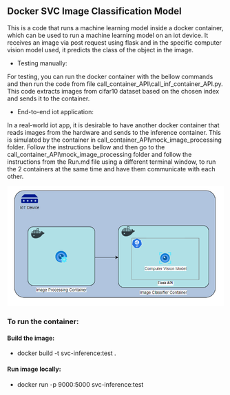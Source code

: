 ## Docker SVC Image Classification Model

This is a code that runs a machine learning model inside a docker container, which can be used to run a machine learning model on an iot device. It receives an image via post request using flask and in the specific computer vision model used, it predicts the class of the object in the image.

- Testing manually:

For testing, you can run the docker container with the bellow commands and then run the code from file call_container_API\call_inf_container_API.py. This code extracts images from cifar10 dataset based on the chosen index and sends it to the container.

- End-to-end iot application:

In a real-world iot app, it is desirable to have another docker container that reads images from the hardware and sends to the inference container. This is simulated by the container in call_container_API\mock_image_processing folder. Follow the instructions bellow and then go to the call_container_API\mock_image_processing folder and follow the instructions from the Run.md file using a different terminal window, to run the 2 containers at the same time and have them communicate with each other.

![alt text](architecture/architecture_iot.png)

### To run the container:

#### Build the image:
- docker build -t svc-inference:test .
<!-- - docker images -->

#### Run image locally:

- docker run -p 9000:5000 svc-inference:test
<!-- - docker run --platform linux/amd64 -p 9000:8080 svc-inference:test -->
<!-- - curl "http://localhost:9000/test" -d '{"number": "10"}' -->
<!-- - curl "http://localhost:9000/2015-03-31/functions/function/invocations" -d '{"payload":"hello world!"}' -->

<!-- #### Util commands:

- docker ps
- docker kill <container_id>
- docker stop <container_id>
- docker rm <container_id>
- docker rmi -f <image_id>
- docker system prune -a

#### References:
- https://docker-curriculum.com/
- https://github.com/prakhar1989/docker-curriculum/tree/master/flask-app
- https://dev.to/victor_isaac_king/a-step-by-step-guide-to-deploying-a-machine-learning-model-in-a-docker-container-nkp -->
